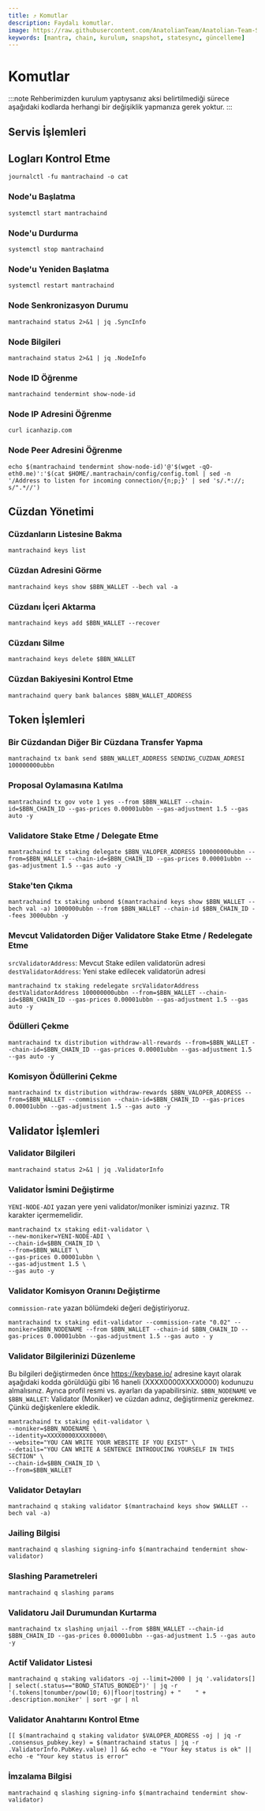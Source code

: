 ```yaml
---
title: ⤴️ Komutlar
description: Faydalı komutlar.
image: https://raw.githubusercontent.com/AnatolianTeam/Anatolian-Team-Services/main/i18n/tr/docusaurus-plugin-content-docs/current/Testnet/Cosmos-Ecosystem/mantra/img/Mantra-Service-Cover.jpg
keywords: [mantra, chain, kurulum, snapshot, statesync, güncelleme]
---
```


# Komutlar
:::note
Rehberimizden kurulum yaptıysanız aksi belirtilmediği sürece aşağıdaki kodlarda herhangi bir değişiklik yapmanıza gerek yoktur.
:::

## Servis İşlemleri

## Logları Kontrol Etme 
```
journalctl -fu mantrachaind -o cat
```

### Node'u Başlatma
```
systemctl start mantrachaind
```

### Node'u Durdurma
```
systemctl stop mantrachaind
```

### Node'u Yeniden Başlatma
```
systemctl restart mantrachaind
```

### Node Senkronizasyon Durumu
```
mantrachaind status 2>&1 | jq .SyncInfo
```

### Node Bilgileri
```
mantrachaind status 2>&1 | jq .NodeInfo
```

### Node ID Öğrenme
```
mantrachaind tendermint show-node-id
```

### Node IP Adresini Öğrenme
```
curl icanhazip.com
```

### Node Peer Adresini Öğrenme
```
echo $(mantrachaind tendermint show-node-id)'@'$(wget -qO- eth0.me)':'$(cat $HOME/.mantrachain/config/config.toml | sed -n '/Address to listen for incoming connection/{n;p;}' | sed 's/.*://; s/".*//')
```

## Cüzdan Yönetimi

### Cüzdanların Listesine Bakma
```
mantrachaind keys list
```

### Cüzdan Adresini Görme
```
mantrachaind keys show $BBN_WALLET --bech val -a
```

### Cüzdanı İçeri Aktarma
```
mantrachaind keys add $BBN_WALLET --recover
```

### Cüzdanı Silme
```
mantrachaind keys delete $BBN_WALLET
```

### Cüzdan Bakiyesini Kontrol Etme
```
mantrachaind query bank balances $BBN_WALLET_ADDRESS
```

## Token İşlemleri

### Bir Cüzdandan Diğer Bir Cüzdana Transfer Yapma
```
mantrachaind tx bank send $BBN_WALLET_ADDRESS SENDING_CUZDAN_ADRESI 100000000ubbn
```

### Proposal Oylamasına Katılma
```
mantrachaind tx gov vote 1 yes --from $BBN_WALLET --chain-id=$BBN_CHAIN_ID --gas-prices 0.00001ubbn --gas-adjustment 1.5 --gas auto -y
```

### Validatore Stake Etme / Delegate Etme
```
mantrachaind tx staking delegate $BBN_VALOPER_ADDRESS 100000000ubbn --from=$BBN_WALLET --chain-id=$BBN_CHAIN_ID --gas-prices 0.00001ubbn --gas-adjustment 1.5 --gas auto -y
```

### Stake'ten Çıkma
```
mantrachaind tx staking unbond $(mantrachaind keys show $BBN_WALLET --bech val -a) 1000000ubbn --from $BBN_WALLET --chain-id $BBN_CHAIN_ID --fees 3000ubbn -y
```

### Mevcut Validatorden Diğer Validatore Stake Etme / Redelegate Etme
`srcValidatorAddress`: Mevcut Stake edilen validatorün adresi
`destValidatorAddress`: Yeni stake edilecek validatorün adresi
```
mantrachaind tx staking redelegate srcValidatorAddress destValidatorAddress 100000000ubbn --from=$BBN_WALLET --chain-id=$BBN_CHAIN_ID --gas-prices 0.00001ubbn --gas-adjustment 1.5 --gas auto -y
```

### Ödülleri Çekme
```
mantrachaind tx distribution withdraw-all-rewards --from=$BBN_WALLET --chain-id=$BBN_CHAIN_ID --gas-prices 0.00001ubbn --gas-adjustment 1.5 --gas auto -y
```

### Komisyon Ödüllerini Çekme
```
mantrachaind tx distribution withdraw-rewards $BBN_VALOPER_ADDRESS --from=$BBN_WALLET --commission --chain-id=$BBN_CHAIN_ID --gas-prices 0.00001ubbn --gas-adjustment 1.5 --gas auto -y
```

## Validator İşlemleri

### Validator Bilgileri
```
mantrachaind status 2>&1 | jq .ValidatorInfo
```

### Validator İsmini Değiştirme
`YENI-NODE-ADI` yazan yere yeni validator/moniker isminizi yazınız. TR karakter içermemelidir.
```
mantrachaind tx staking edit-validator \
--new-moniker=YENI-NODE-ADI \
--chain-id=$BBN_CHAIN_ID \
--from=$BBN_WALLET \
--gas-prices 0.00001ubbn \
--gas-adjustment 1.5 \
--gas auto -y
```

### Validator Komisyon Oranını Değiştirme
`commission-rate` yazan bölümdeki değeri değiştiriyoruz.
```
mantrachaind tx staking edit-validator --commission-rate "0.02" --moniker=$BBN_NODENAME --from $BBN_WALLET --chain-id $BBN_CHAIN_ID --gas-prices 0.00001ubbn --gas-adjustment 1.5 --gas auto - y
```

### Validator Bilgilerinizi Düzenleme
Bu bilgileri değiştirmeden önce https://keybase.io/ adresine kayıt olarak aşağıdaki kodda görüldüğü gibi 16 haneli (XXXX0000XXXX0000) kodunuzu almalısınız. Ayrıca profil resmi vs. ayarları da yapabilirsiniz. 
`$BBN_NODENAME` ve `$BBN_WALLET`: Validator (Moniker) ve cüzdan adınız, değiştirmeniz gerekmez. Çünkü değişkenlere ekledik.
```
mantrachaind tx staking edit-validator \
--moniker=$BBN_NODENAME \
--identity=XXXX0000XXXX0000\
--website="YOU CAN WRITE YOUR WEBSITE IF YOU EXIST" \
--details="YOU CAN WRITE A SENTENCE INTRODUCING YOURSELF IN THIS SECTION" \
--chain-id=$BBN_CHAIN_ID \
--from=$BBN_WALLET
```

### Validator Detayları
```
mantrachaind q staking validator $(mantrachaind keys show $WALLET --bech val -a)
```

### Jailing Bilgisi
```
mantrachaind q slashing signing-info $(mantrachaind tendermint show-validator)
```

### Slashing Parametreleri
```
mantrachaind q slashing params
```

### Validatoru Jail Durumundan Kurtarma 
```
mantrachaind tx slashing unjail --from $BBN_WALLET --chain-id $BBN_CHAIN_ID --gas-prices 0.00001ubbn --gas-adjustment 1.5 --gas auto -y
```

### Actif Validator Listesi
```
mantrachaind q staking validators -oj --limit=2000 | jq '.validators[] | select(.status=="BOND_STATUS_BONDED")' | jq -r '(.tokens|tonumber/pow(10; 6)|floor|tostring) + " 	 " + .description.moniker' | sort -gr | nl
```

### Validator Anahtarını Kontrol Etme
```
[[ $(mantrachaind q staking validator $VALOPER_ADDRESS -oj | jq -r .consensus_pubkey.key) = $(mantrachaind status | jq -r .ValidatorInfo.PubKey.value) ]] && echo -e "Your key status is ok" || echo -e "Your key status is error"
```

### İmzalama Bilgisi
```
mantrachaind q slashing signing-info $(mantrachaind tendermint show-validator)
```
